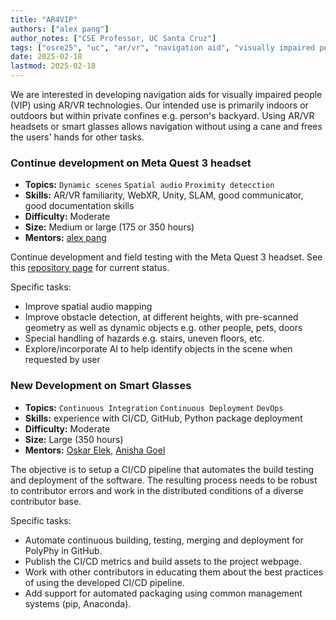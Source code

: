 ```yaml
---
title: "AR4VIP"
authors: ["alex pang"]
author_notes: ["CSE Professor, UC Santa Cruz"]
tags: ["osre25", "uc", "ar/vr", "navigation aid", "visually impaired people"]
date: 2025-02-18
lastmod: 2025-02-18
---
```


We are interested in developing navigation aids for visually impaired people (VIP) using AR/VR technologies.
Our intended use is primarily indoors or outdoors but within private confines e.g. person's backyard.
Using AR/VR headsets or smart glasses allows navigation without using a cane and frees
the users' hands for other tasks.

### Continue development on Meta Quest 3 headset

- **Topics:** `Dynamic scenes` `Spatial audio` `Proximity detecction`
- **Skills:** AR/VR familiarity, WebXR, Unity, SLAM, good communicator, good documentation skills
- **Difficulty:** Moderate
- **Size:** Medium or large (175 or 350 hours)
- **Mentors:** [alex pang](mailto:pang@soe.ucsc.edu)

Continue development and field testing with the Meta Quest 3 headset.
See this [repository page](https://github.com/sail360/UCSC-VIP-Research) for current status.

Specific tasks:
- Improve spatial audio mapping
- Improve obstacle detection, at different heights, with pre-scanned geometry as well as dynamic objects
  e.g. other people, pets, doors
- Special handling of hazards e.g. stairs, uneven floors, etc.
- Explore/incorporate AI to help identify objects in the scene when requested by user

### New Development on Smart Glasses

- **Topics:** `Continuous Integration` `Continuous Deployment` `DevOps`
- **Skills:** experience with CI/CD, GitHub, Python package deployment
- **Difficulty:** Moderate
- **Size:** Large (350 hours)
- **Mentors:** [Oskar Elek](mailto:oelek@ucsc.edu), [Anisha Goel](mailto:anishagoel14@gmail.com)

The objective is to setup a CI/CD pipeline that automates the build testing and deployment of the software. The resulting process needs to be robust to contributor errors and work in the distributed conditions of a diverse contributor base.

Specific tasks:
- Automate continuous building, testing, merging and deployment for PolyPhy in GitHub.
- Publish the CI/CD metrics and build assets to the project webpage.
- Work with other contributors in educating them about the best practices of using the developed CI/CD pipeline.
- Add support for automated packaging using common management systems (pip, Anaconda).
